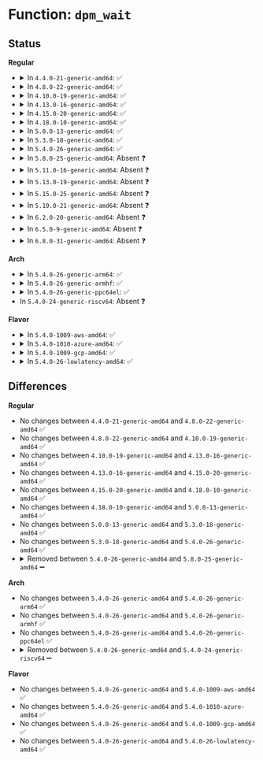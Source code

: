 # Function: <code>dpm_wait</code>

## Status
<b>Regular</b>
<ul>
<li>
<details>
<summary>In <code>4.4.0-21-generic-amd64</code>: ✅</summary>

```c
void dpm_wait(struct device * dev, bool async)
```

```json
{
  "name": "dpm_wait",
  "collision_type": "Unique Static",
  "inline_type": "No",
  "funcs": [
    {
      "addr": 18446744071584449824,
      "name": "dpm_wait",
      "external": false,
      "loc": "drivers/base/power/main.c:225",
      "file": "drivers/base/power/main.c",
      "inline": "seen, unknown",
      "caller_inline": [],
      "caller_func": [
        "drivers/base/power/main.c:dpm_wait_fn",
        "drivers/base/power/main.c:device_pm_wait_for_dev",
        "drivers/base/power/main.c:device_resume_noirq",
        "drivers/base/power/main.c:device_resume_early",
        "drivers/base/power/main.c:device_resume"
      ]
    }
  ],
  "symbols": [
    {
      "addr": 18446744071584449824,
      "name": "dpm_wait",
      "section": ".text",
      "bind": "STB_LOCAL",
      "size": 52
    }
  ]
}
```
</details>
</li>
<li>
<details>
<summary>In <code>4.8.0-22-generic-amd64</code>: ✅</summary>

```c
void dpm_wait(struct device * dev, bool async)
```

```json
{
  "name": "dpm_wait",
  "collision_type": "Unique Static",
  "inline_type": "No",
  "funcs": [
    {
      "addr": 18446744071584786064,
      "name": "dpm_wait",
      "external": false,
      "loc": "drivers/base/power/main.c:227",
      "file": "drivers/base/power/main.c",
      "inline": "seen, unknown",
      "caller_inline": [],
      "caller_func": [
        "drivers/base/power/main.c:device_pm_wait_for_dev",
        "drivers/base/power/main.c:device_resume",
        "drivers/base/power/main.c:device_resume_early",
        "drivers/base/power/main.c:device_resume_noirq",
        "drivers/base/power/main.c:dpm_wait_fn"
      ]
    }
  ],
  "symbols": [
    {
      "addr": 18446744071584786064,
      "name": "dpm_wait",
      "section": ".text",
      "bind": "STB_LOCAL",
      "size": 53
    }
  ]
}
```
</details>
</li>
<li>
<details>
<summary>In <code>4.10.0-19-generic-amd64</code>: ✅</summary>

```c
void dpm_wait(struct device * dev, bool async)
```

```json
{
  "name": "dpm_wait",
  "collision_type": "Unique Static",
  "inline_type": "No",
  "funcs": [
    {
      "addr": 18446744071584977728,
      "name": "dpm_wait",
      "external": false,
      "loc": "drivers/base/power/main.c:229",
      "file": "drivers/base/power/main.c",
      "inline": "seen, unknown",
      "caller_inline": [],
      "caller_func": [
        "drivers/base/power/main.c:device_pm_wait_for_dev",
        "drivers/base/power/main.c:device_resume",
        "drivers/base/power/main.c:device_resume_early",
        "drivers/base/power/main.c:device_resume_noirq",
        "drivers/base/power/main.c:dpm_wait_for_subordinate",
        "drivers/base/power/main.c:dpm_wait_for_suppliers",
        "drivers/base/power/main.c:dpm_wait_fn"
      ]
    }
  ],
  "symbols": [
    {
      "addr": 18446744071584977728,
      "name": "dpm_wait",
      "section": ".text",
      "bind": "STB_LOCAL",
      "size": 53
    }
  ]
}
```
</details>
</li>
<li>
<details>
<summary>In <code>4.13.0-16-generic-amd64</code>: ✅</summary>

```c
void dpm_wait(struct device * dev, bool async)
```

```json
{
  "name": "dpm_wait",
  "collision_type": "Unique Static",
  "inline_type": "No",
  "funcs": [
    {
      "addr": 18446744071585062400,
      "name": "dpm_wait",
      "external": false,
      "loc": "drivers/base/power/main.c:231",
      "file": "drivers/base/power/main.c",
      "inline": "seen, unknown",
      "caller_inline": [],
      "caller_func": [
        "drivers/base/power/main.c:device_pm_wait_for_dev",
        "drivers/base/power/main.c:device_resume",
        "drivers/base/power/main.c:device_resume_early",
        "drivers/base/power/main.c:device_resume_noirq",
        "drivers/base/power/main.c:dpm_wait_for_subordinate",
        "drivers/base/power/main.c:dpm_wait_for_suppliers",
        "drivers/base/power/main.c:dpm_wait_fn"
      ]
    }
  ],
  "symbols": [
    {
      "addr": 18446744071585062400,
      "name": "dpm_wait",
      "section": ".text",
      "bind": "STB_LOCAL",
      "size": 54
    }
  ]
}
```
</details>
</li>
<li>
<details>
<summary>In <code>4.15.0-20-generic-amd64</code>: ✅</summary>

```c
void dpm_wait(struct device * dev, bool async)
```

```json
{
  "name": "dpm_wait",
  "collision_type": "Unique Static",
  "inline_type": "No",
  "funcs": [
    {
      "addr": 18446744071585485232,
      "name": "dpm_wait",
      "external": false,
      "loc": "drivers/base/power/main.c:231",
      "file": "drivers/base/power/main.c",
      "inline": "seen, unknown",
      "caller_inline": [],
      "caller_func": [
        "drivers/base/power/main.c:device_pm_wait_for_dev",
        "drivers/base/power/main.c:device_resume",
        "drivers/base/power/main.c:device_resume_early",
        "drivers/base/power/main.c:device_resume_noirq",
        "drivers/base/power/main.c:dpm_wait_for_subordinate",
        "drivers/base/power/main.c:dpm_wait_for_suppliers",
        "drivers/base/power/main.c:dpm_wait_fn"
      ]
    }
  ],
  "symbols": [
    {
      "addr": 18446744071585485232,
      "name": "dpm_wait",
      "section": ".text",
      "bind": "STB_LOCAL",
      "size": 54
    }
  ]
}
```
</details>
</li>
<li>
<details>
<summary>In <code>4.18.0-10-generic-amd64</code>: ✅</summary>

```c
void dpm_wait(struct device * dev, bool async)
```

```json
{
  "name": "dpm_wait",
  "collision_type": "Unique Static",
  "inline_type": "No",
  "funcs": [
    {
      "addr": 18446744071585729792,
      "name": "dpm_wait",
      "external": false,
      "loc": "drivers/base/power/main.c:227",
      "file": "drivers/base/power/main.c",
      "inline": "seen, unknown",
      "caller_inline": [],
      "caller_func": [
        "drivers/base/power/main.c:device_pm_wait_for_dev",
        "drivers/base/power/main.c:device_resume",
        "drivers/base/power/main.c:device_resume_early",
        "drivers/base/power/main.c:device_resume_noirq",
        "drivers/base/power/main.c:dpm_wait_for_subordinate",
        "drivers/base/power/main.c:dpm_wait_for_suppliers",
        "drivers/base/power/main.c:dpm_wait_fn"
      ]
    }
  ],
  "symbols": [
    {
      "addr": 18446744071585729792,
      "name": "dpm_wait",
      "section": ".text",
      "bind": "STB_LOCAL",
      "size": 53
    }
  ]
}
```
</details>
</li>
<li>
<details>
<summary>In <code>5.0.0-13-generic-amd64</code>: ✅</summary>

```c
void dpm_wait(struct device * dev, bool async)
```

```json
{
  "name": "dpm_wait",
  "collision_type": "Unique Static",
  "inline_type": "No",
  "funcs": [
    {
      "addr": 18446744071585862496,
      "name": "dpm_wait",
      "external": false,
      "loc": "drivers/base/power/main.c:228",
      "file": "drivers/base/power/main.c",
      "inline": "seen, unknown",
      "caller_inline": [],
      "caller_func": [
        "drivers/base/power/main.c:device_pm_wait_for_dev",
        "drivers/base/power/main.c:device_resume",
        "drivers/base/power/main.c:device_resume_early",
        "drivers/base/power/main.c:device_resume_noirq",
        "drivers/base/power/main.c:dpm_wait_for_subordinate",
        "drivers/base/power/main.c:dpm_wait_for_suppliers",
        "drivers/base/power/main.c:dpm_wait_fn"
      ]
    }
  ],
  "symbols": [
    {
      "addr": 18446744071585862496,
      "name": "dpm_wait",
      "section": ".text",
      "bind": "STB_LOCAL",
      "size": 53
    }
  ]
}
```
</details>
</li>
<li>
<details>
<summary>In <code>5.3.0-18-generic-amd64</code>: ✅</summary>

```c
void dpm_wait(struct device * dev, bool async)
```

```json
{
  "name": "dpm_wait",
  "collision_type": "Unique Static",
  "inline_type": "No",
  "funcs": [
    {
      "addr": 18446744071586099392,
      "name": "dpm_wait",
      "external": false,
      "loc": "drivers/base/power/main.c:235",
      "file": "drivers/base/power/main.c",
      "inline": "seen, unknown",
      "caller_inline": [],
      "caller_func": [
        "drivers/base/power/main.c:device_pm_wait_for_dev",
        "drivers/base/power/main.c:device_resume",
        "drivers/base/power/main.c:device_resume_early",
        "drivers/base/power/main.c:device_resume_noirq",
        "drivers/base/power/main.c:dpm_wait_for_subordinate",
        "drivers/base/power/main.c:dpm_wait_for_suppliers",
        "drivers/base/power/main.c:dpm_wait_fn"
      ]
    }
  ],
  "symbols": [
    {
      "addr": 18446744071586099392,
      "name": "dpm_wait",
      "section": ".text",
      "bind": "STB_LOCAL",
      "size": 53
    }
  ]
}
```
</details>
</li>
<li>
<details>
<summary>In <code>5.4.0-26-generic-amd64</code>: ✅</summary>

```c
void dpm_wait(struct device * dev, bool async)
```

```json
{
  "name": "dpm_wait",
  "collision_type": "Unique Static",
  "inline_type": "No",
  "funcs": [
    {
      "addr": 18446744071586246912,
      "name": "dpm_wait",
      "external": false,
      "loc": "drivers/base/power/main.c:235",
      "file": "drivers/base/power/main.c",
      "inline": "seen, unknown",
      "caller_inline": [],
      "caller_func": [
        "drivers/base/power/main.c:device_pm_wait_for_dev",
        "drivers/base/power/main.c:dpm_wait_for_subordinate",
        "drivers/base/power/main.c:dpm_wait_fn"
      ]
    }
  ],
  "symbols": [
    {
      "addr": 18446744071586246912,
      "name": "dpm_wait",
      "section": ".text",
      "bind": "STB_LOCAL",
      "size": 53
    }
  ]
}
```
</details>
</li>
<li>
<details>
<summary>In <code>5.8.0-25-generic-amd64</code>: Absent ❓</summary>

```json
{
  "name": "dpm_wait",
  "collision_type": "Unique Static",
  "inline_type": "Full",
  "funcs": [
    {
      "addr": 18446744071587016719,
      "name": "dpm_wait",
      "external": false,
      "loc": "drivers/base/power/main.c:239",
      "file": "drivers/base/power/main.c",
      "inline": "not declared, inlined",
      "caller_inline": [
        "drivers/base/power/main.c:device_pm_wait_for_dev",
        "drivers/base/power/main.c:dpm_wait_for_subordinate",
        "drivers/base/power/main.c:dpm_wait_fn"
      ],
      "caller_func": []
    }
  ],
  "symbols": []
}
```
</details>
</li>
<li>
<details>
<summary>In <code>5.11.0-16-generic-amd64</code>: Absent ❓</summary>

```json
{
  "name": "dpm_wait",
  "collision_type": "Unique Static",
  "inline_type": "Full",
  "funcs": [
    {
      "addr": 18446744071587101343,
      "name": "dpm_wait",
      "external": false,
      "loc": "drivers/base/power/main.c:239",
      "file": "drivers/base/power/main.c",
      "inline": "not declared, inlined",
      "caller_inline": [
        "drivers/base/power/main.c:device_pm_wait_for_dev",
        "drivers/base/power/main.c:dpm_wait_for_subordinate",
        "drivers/base/power/main.c:dpm_wait_fn"
      ],
      "caller_func": []
    }
  ],
  "symbols": []
}
```
</details>
</li>
<li>
<details>
<summary>In <code>5.13.0-19-generic-amd64</code>: Absent ❓</summary>

```json
{
  "name": "dpm_wait",
  "collision_type": "Unique Static",
  "inline_type": "Full",
  "funcs": [
    {
      "addr": 18446744071586987647,
      "name": "dpm_wait",
      "external": false,
      "loc": "drivers/base/power/main.c:240",
      "file": "drivers/base/power/main.c",
      "inline": "not declared, inlined",
      "caller_inline": [
        "drivers/base/power/main.c:device_pm_wait_for_dev",
        "drivers/base/power/main.c:dpm_wait_for_subordinate",
        "drivers/base/power/main.c:dpm_wait_fn"
      ],
      "caller_func": []
    }
  ],
  "symbols": []
}
```
</details>
</li>
<li>
<details>
<summary>In <code>5.15.0-25-generic-amd64</code>: Absent ❓</summary>

```json
{
  "name": "dpm_wait",
  "collision_type": "Unique Static",
  "inline_type": "Full",
  "funcs": [
    {
      "addr": 18446744071587553775,
      "name": "dpm_wait",
      "external": false,
      "loc": "drivers/base/power/main.c:237",
      "file": "drivers/base/power/main.c",
      "inline": "not declared, inlined",
      "caller_inline": [
        "drivers/base/power/main.c:device_pm_wait_for_dev",
        "drivers/base/power/main.c:dpm_wait_for_subordinate",
        "drivers/base/power/main.c:dpm_wait_fn"
      ],
      "caller_func": []
    }
  ],
  "symbols": []
}
```
</details>
</li>
<li>
<details>
<summary>In <code>5.19.0-21-generic-amd64</code>: Absent ❓</summary>

```json
{
  "name": "dpm_wait",
  "collision_type": "Unique Static",
  "inline_type": "Full",
  "funcs": [
    {
      "addr": 18446744071588887855,
      "name": "dpm_wait",
      "external": false,
      "loc": "drivers/base/power/main.c:236",
      "file": "drivers/base/power/main.c",
      "inline": "not declared, inlined",
      "caller_inline": [
        "drivers/base/power/main.c:device_pm_wait_for_dev",
        "drivers/base/power/main.c:dpm_wait_for_subordinate",
        "drivers/base/power/main.c:dpm_wait_fn"
      ],
      "caller_func": []
    }
  ],
  "symbols": []
}
```
</details>
</li>
<li>
<details>
<summary>In <code>6.2.0-20-generic-amd64</code>: Absent ❓</summary>

```json
{
  "name": "dpm_wait",
  "collision_type": "Unique Static",
  "inline_type": "Full",
  "funcs": [
    {
      "addr": 18446744071590397551,
      "name": "dpm_wait",
      "external": false,
      "loc": "drivers/base/power/main.c:236",
      "file": "drivers/base/power/main.c",
      "inline": "not declared, inlined",
      "caller_inline": [
        "drivers/base/power/main.c:device_pm_wait_for_dev",
        "drivers/base/power/main.c:dpm_wait_for_subordinate",
        "drivers/base/power/main.c:dpm_wait_fn"
      ],
      "caller_func": []
    }
  ],
  "symbols": []
}
```
</details>
</li>
<li>
<details>
<summary>In <code>6.5.0-9-generic-amd64</code>: Absent ❓</summary>

```json
{
  "name": "dpm_wait",
  "collision_type": "Unique Static",
  "inline_type": "Full",
  "funcs": [
    {
      "addr": 18446744071590715119,
      "name": "dpm_wait",
      "external": false,
      "loc": "drivers/base/power/main.c:236",
      "file": "drivers/base/power/main.c",
      "inline": "not declared, inlined",
      "caller_inline": [
        "drivers/base/power/main.c:device_pm_wait_for_dev",
        "drivers/base/power/main.c:dpm_wait_for_subordinate",
        "drivers/base/power/main.c:dpm_wait_fn"
      ],
      "caller_func": []
    }
  ],
  "symbols": []
}
```
</details>
</li>
<li>
<details>
<summary>In <code>6.8.0-31-generic-amd64</code>: Absent ❓</summary>

```json
{
  "name": "dpm_wait",
  "collision_type": "Unique Static",
  "inline_type": "Full",
  "funcs": [
    {
      "addr": 18446744071591077087,
      "name": "dpm_wait",
      "external": false,
      "loc": "drivers/base/power/main.c:236",
      "file": "drivers/base/power/main.c",
      "inline": "not declared, inlined",
      "caller_inline": [
        "drivers/base/power/main.c:device_pm_wait_for_dev",
        "drivers/base/power/main.c:dpm_wait_for_subordinate",
        "drivers/base/power/main.c:dpm_wait_fn"
      ],
      "caller_func": []
    }
  ],
  "symbols": []
}
```
</details>
</li>
</ul>
<b>Arch</b>
<ul>
<li>
<details>
<summary>In <code>5.4.0-26-generic-arm64</code>: ✅</summary>

```c
void dpm_wait(struct device * dev, bool async)
```

```json
{
  "name": "dpm_wait",
  "collision_type": "Unique Static",
  "inline_type": "No",
  "funcs": [
    {
      "addr": 18446603336499066464,
      "name": "dpm_wait",
      "external": false,
      "loc": "drivers/base/power/main.c:235",
      "file": "drivers/base/power/main.c",
      "inline": "seen, unknown",
      "caller_inline": [],
      "caller_func": [
        "drivers/base/power/main.c:device_pm_wait_for_dev",
        "drivers/base/power/main.c:dpm_wait_for_subordinate",
        "drivers/base/power/main.c:dpm_wait_fn"
      ]
    }
  ],
  "symbols": [
    {
      "addr": 18446603336499066464,
      "name": "dpm_wait",
      "section": ".text",
      "bind": "STB_LOCAL",
      "size": 76
    }
  ]
}
```
</details>
</li>
<li>
<details>
<summary>In <code>5.4.0-26-generic-armhf</code>: ✅</summary>

```c
void dpm_wait(struct device * dev, bool async)
```

```json
{
  "name": "dpm_wait",
  "collision_type": "Unique Static",
  "inline_type": "No",
  "funcs": [
    {
      "addr": 3231619856,
      "name": "dpm_wait",
      "external": false,
      "loc": "drivers/base/power/main.c:235",
      "file": "drivers/base/power/main.c",
      "inline": "seen, unknown",
      "caller_inline": [],
      "caller_func": [
        "drivers/base/power/main.c:device_pm_wait_for_dev",
        "drivers/base/power/main.c:dpm_wait_for_subordinate",
        "drivers/base/power/main.c:dpm_wait_fn"
      ]
    }
  ],
  "symbols": [
    {
      "addr": 3231619856,
      "name": "dpm_wait",
      "section": ".text",
      "bind": "STB_LOCAL",
      "size": 80
    }
  ]
}
```
</details>
</li>
<li>
<details>
<summary>In <code>5.4.0-26-generic-ppc64el</code>: ✅</summary>

```c
void dpm_wait(struct device * dev, bool async)
```

```json
{
  "name": "dpm_wait",
  "collision_type": "Unique Static",
  "inline_type": "No",
  "funcs": [
    {
      "addr": 13835058055292242080,
      "name": "dpm_wait",
      "external": false,
      "loc": "drivers/base/power/main.c:235",
      "file": "drivers/base/power/main.c",
      "inline": "seen, unknown",
      "caller_inline": [],
      "caller_func": [
        "drivers/base/power/main.c:device_pm_wait_for_dev",
        "drivers/base/power/main.c:dpm_wait_for_subordinate",
        "drivers/base/power/main.c:dpm_wait_fn"
      ]
    }
  ],
  "symbols": [
    {
      "addr": 13835058055292242080,
      "name": "dpm_wait",
      "section": ".text",
      "bind": "STB_LOCAL",
      "size": 104
    }
  ]
}
```
</details>
</li>
<li>
In <code>5.4.0-24-generic-riscv64</code>: Absent ❓
</li>
</ul>
<b>Flavor</b>
<ul>
<li>
<details>
<summary>In <code>5.4.0-1009-aws-amd64</code>: ✅</summary>

```c
void dpm_wait(struct device * dev, bool async)
```

```json
{
  "name": "dpm_wait",
  "collision_type": "Unique Static",
  "inline_type": "No",
  "funcs": [
    {
      "addr": 18446744071586008640,
      "name": "dpm_wait",
      "external": false,
      "loc": "drivers/base/power/main.c:235",
      "file": "drivers/base/power/main.c",
      "inline": "seen, unknown",
      "caller_inline": [],
      "caller_func": [
        "drivers/base/power/main.c:device_pm_wait_for_dev",
        "drivers/base/power/main.c:dpm_wait_for_subordinate",
        "drivers/base/power/main.c:dpm_wait_fn"
      ]
    }
  ],
  "symbols": [
    {
      "addr": 18446744071586008640,
      "name": "dpm_wait",
      "section": ".text",
      "bind": "STB_LOCAL",
      "size": 53
    }
  ]
}
```
</details>
</li>
<li>
<details>
<summary>In <code>5.4.0-1010-azure-amd64</code>: ✅</summary>

```c
void dpm_wait(struct device * dev, bool async)
```

```json
{
  "name": "dpm_wait",
  "collision_type": "Unique Static",
  "inline_type": "No",
  "funcs": [
    {
      "addr": 18446744071585856240,
      "name": "dpm_wait",
      "external": false,
      "loc": "drivers/base/power/main.c:235",
      "file": "drivers/base/power/main.c",
      "inline": "seen, unknown",
      "caller_inline": [],
      "caller_func": [
        "drivers/base/power/main.c:device_pm_wait_for_dev",
        "drivers/base/power/main.c:dpm_wait_for_subordinate",
        "drivers/base/power/main.c:dpm_wait_fn"
      ]
    }
  ],
  "symbols": [
    {
      "addr": 18446744071585856240,
      "name": "dpm_wait",
      "section": ".text",
      "bind": "STB_LOCAL",
      "size": 53
    }
  ]
}
```
</details>
</li>
<li>
<details>
<summary>In <code>5.4.0-1009-gcp-amd64</code>: ✅</summary>

```c
void dpm_wait(struct device * dev, bool async)
```

```json
{
  "name": "dpm_wait",
  "collision_type": "Unique Static",
  "inline_type": "No",
  "funcs": [
    {
      "addr": 18446744071586196928,
      "name": "dpm_wait",
      "external": false,
      "loc": "drivers/base/power/main.c:235",
      "file": "drivers/base/power/main.c",
      "inline": "seen, unknown",
      "caller_inline": [],
      "caller_func": [
        "drivers/base/power/main.c:device_pm_wait_for_dev",
        "drivers/base/power/main.c:dpm_wait_for_subordinate",
        "drivers/base/power/main.c:dpm_wait_fn"
      ]
    }
  ],
  "symbols": [
    {
      "addr": 18446744071586196928,
      "name": "dpm_wait",
      "section": ".text",
      "bind": "STB_LOCAL",
      "size": 53
    }
  ]
}
```
</details>
</li>
<li>
<details>
<summary>In <code>5.4.0-26-lowlatency-amd64</code>: ✅</summary>

```c
void dpm_wait(struct device * dev, bool async)
```

```json
{
  "name": "dpm_wait",
  "collision_type": "Unique Static",
  "inline_type": "No",
  "funcs": [
    {
      "addr": 18446744071586305600,
      "name": "dpm_wait",
      "external": false,
      "loc": "drivers/base/power/main.c:235",
      "file": "drivers/base/power/main.c",
      "inline": "seen, unknown",
      "caller_inline": [],
      "caller_func": [
        "drivers/base/power/main.c:device_pm_wait_for_dev",
        "drivers/base/power/main.c:dpm_wait_for_subordinate",
        "drivers/base/power/main.c:dpm_wait_fn"
      ]
    }
  ],
  "symbols": [
    {
      "addr": 18446744071586305600,
      "name": "dpm_wait",
      "section": ".text",
      "bind": "STB_LOCAL",
      "size": 53
    }
  ]
}
```
</details>
</li>
</ul>

## Differences
<b>Regular</b>
<ul>
<li>
No changes between <code>4.4.0-21-generic-amd64</code> and <code>4.8.0-22-generic-amd64</code> ✅
</li>
<li>
No changes between <code>4.8.0-22-generic-amd64</code> and <code>4.10.0-19-generic-amd64</code> ✅
</li>
<li>
No changes between <code>4.10.0-19-generic-amd64</code> and <code>4.13.0-16-generic-amd64</code> ✅
</li>
<li>
No changes between <code>4.13.0-16-generic-amd64</code> and <code>4.15.0-20-generic-amd64</code> ✅
</li>
<li>
No changes between <code>4.15.0-20-generic-amd64</code> and <code>4.18.0-10-generic-amd64</code> ✅
</li>
<li>
No changes between <code>4.18.0-10-generic-amd64</code> and <code>5.0.0-13-generic-amd64</code> ✅
</li>
<li>
No changes between <code>5.0.0-13-generic-amd64</code> and <code>5.3.0-18-generic-amd64</code> ✅
</li>
<li>
No changes between <code>5.3.0-18-generic-amd64</code> and <code>5.4.0-26-generic-amd64</code> ✅
</li>
<li>
<details>
<summary>Removed between <code>5.4.0-26-generic-amd64</code> and <code>5.8.0-25-generic-amd64</code> ➖</summary>

```c
void dpm_wait(struct device * dev, bool async)
```
</details>
</li>
</ul>
<b>Arch</b>
<ul>
<li>
No changes between <code>5.4.0-26-generic-amd64</code> and <code>5.4.0-26-generic-arm64</code> ✅
</li>
<li>
No changes between <code>5.4.0-26-generic-amd64</code> and <code>5.4.0-26-generic-armhf</code> ✅
</li>
<li>
No changes between <code>5.4.0-26-generic-amd64</code> and <code>5.4.0-26-generic-ppc64el</code> ✅
</li>
<li>
<details>
<summary>Removed between <code>5.4.0-26-generic-amd64</code> and <code>5.4.0-24-generic-riscv64</code> ➖</summary>

```c
void dpm_wait(struct device * dev, bool async)
```
</details>
</li>
</ul>
<b>Flavor</b>
<ul>
<li>
No changes between <code>5.4.0-26-generic-amd64</code> and <code>5.4.0-1009-aws-amd64</code> ✅
</li>
<li>
No changes between <code>5.4.0-26-generic-amd64</code> and <code>5.4.0-1010-azure-amd64</code> ✅
</li>
<li>
No changes between <code>5.4.0-26-generic-amd64</code> and <code>5.4.0-1009-gcp-amd64</code> ✅
</li>
<li>
No changes between <code>5.4.0-26-generic-amd64</code> and <code>5.4.0-26-lowlatency-amd64</code> ✅
</li>
</ul>
